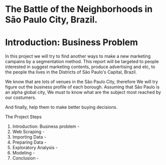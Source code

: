 # The Battle of the Neighborhoods in São Paulo City, Brazil.
# Introduction: Business Problem

In this project we will try to find another ways to make a new marketing campains by a segmentation method. This report will be targeted to people interested in suggest marketing contents, produce advertising and etc,  to the people tha lives in the Districts of São Paulo's Capital, Brazil.

We know that are lots of venues in the São Paulo City, therefore We will try figure out the business profile of each borough. Assuming that São Paulo is an alpha global city, We must to know what are the subject most reached by our costumers.

And finally, help them to make better buying decisions.


The Project Steps

 1. Introduction: Business problem -
 2. Web Scraping - 
 3. Importing Data - 
 4. Preparing Data - 
 5. Exploratory Analysis -
 6. Modeling -
 7. Conclusion -
